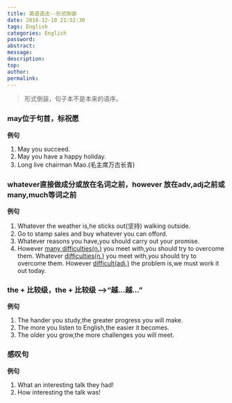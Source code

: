 ```yaml
---
title: 英语语法--形式倒装
date: 2018-12-10 21:52:30
tags: English
categories: English
password:
abstract:
message:
description:
top:
author:
permalink:
---
```

> 形式倒装，句子本不是本来的语序。

### may位于句首，标祝愿
**例句**
1. May you succeed.
2. May you have a happy holiday.
3. Long live chairman Mao.(毛主席万古长青)

### whatever直接做成分或放在名词之前，however 放在adv,adj之前或many,much等词之前
**例句**
1. Whatever the weather is,he sticks out(坚持) walking outside.
2. Go to stamp sales and buy whatever you can offord.
3. Whatever reasons you have,you should carry out your promise.
4. However <u>many difficulties(n.)</u> you meet with,you should try to overcome them.
Whatever <u>difficulties(n.)</u> you meet with,you should try to overcome them.
However <u>difficult(adj.)</u> the problem is,we must work it out today.

### the + 比较级，the + 比较级  \-\->“越...越...”
**例句**
1. The hander you study,the greater progress you will make.
2. The more you listen to English,the easier it becomes.
3. The older you grow,the more challenges you will meet.

### 感叹句
**例句** 
1. What an interesting talk they had!
2. How interesting the talk was!